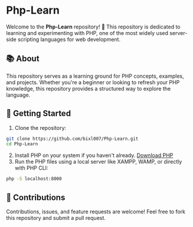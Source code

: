 # Php-Learn

Welcome to the **Php-Learn** repository! 🎉 This repository is dedicated to learning and experimenting with PHP, one of the most widely used server-side scripting languages for web development.

## 📚 About

This repository serves as a learning ground for PHP concepts, examples, and projects. Whether you're a beginner or looking to refresh your PHP knowledge, this repository provides a structured way to explore the language.

## 🚀 Getting Started

1. Clone the repository:

```bash
git clone https://github.com/bixl007/Php-Learn.git
cd Php-Learn
```

2. Install PHP on your system if you haven't already. [Download PHP](https://www.php.net/downloads.php)
3. Run the PHP files using a local server like XAMPP, WAMP, or directly with PHP CLI:

```bash
php -S localhost:8000
```

## 🙌 Contributions

Contributions, issues, and feature requests are welcome! Feel free to fork this repository and submit a pull request.
